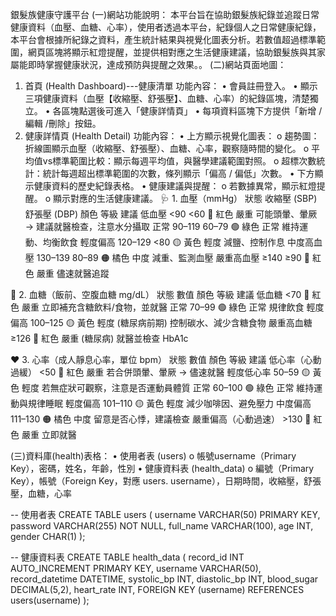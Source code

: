 銀髮族健康守護平台
(一)網站功能說明：
本平台旨在協助銀髮族紀錄並追蹤日常健康資料（血壓、血糖、心率），使用者透過本平台，紀錄個人之日常健康紀錄，本平台會根據所紀錄之資料，產生統計結果與視覺化圖表分析。若數值超過標準範圍，網頁區塊將顯示紅燈提醒，並提供相對應之生活健康建議，協助銀髮族與其家屬能即時掌握健康狀況，達成預防與提醒之效果。。
(二)網站頁面地圖：
1. 首頁 (Health Dashboard)---健康清單
功能內容：
•	會員註冊登入。
•	顯示三項健康資料（血壓【收縮壓、舒張壓】、血糖、心率）的紀錄區塊，清楚獨立。
•	各區塊點選後可進入「健康詳情頁」
•	每項資料區塊下方提供「新增 / 編輯 /刪除」按鈕。
2. 健康詳情頁 (Health Detail)
功能內容：
•	上方顯示視覺化圖表：
o	趨勢圖：折線圖顯示血壓（收縮壓、舒張壓）、血糖、心率，觀察隨時間的變化。
o	平均值vs標準範圍比較：顯示每週平均值，與醫學建議範圍對照。
o	超標次數統計：統計每週超出標準範圍的次數，條列顯示「偏高 / 偏低」次數。
•	下方顯示健康資料的歷史紀錄表格。
•	健康建議與提醒：
o	若數據異常，顯示紅燈提醒。
o	顯示對應的生活健康建議。
🩺 1. 血壓（mmHg）
	狀態	收縮壓 (SBP)	舒張壓 (DBP)	顏色	等級	建議
低血壓	<90	<60	🔴 紅色	嚴重	可能頭暈、暈厥 → 建議就醫檢查，注意水分攝取
正常	90–119	60–79	🟢 綠色	正常	維持運動、均衡飲食
輕度偏高	120–129	<80	🟡 黃色	輕度	減鹽、控制作息
中度高血壓	130–139	80–89	🟠 橘色	中度	減重、監測血壓
嚴重高血壓	≥140	≥90	🔴 紅色	嚴重	儘速就醫追蹤
				

🍬 2. 血糖（飯前、空腹血糖 mg/dL）
狀態	數值	顏色	等級	建議
低血糖	<70	🔴 紅色	嚴重	立即補充含糖飲料/食物，並就醫
正常	70–99	🟢 綠色	正常	規律飲食
輕度偏高	100–125	🟡 黃色	輕度 (糖尿病前期)	控制碳水、減少含糖食物
嚴重高血糖	≥126	🔴 紅色	嚴重 (糖尿病)	就醫並檢查 HbA1c

❤️ 3. 心率（成人靜息心率，單位 bpm）
狀態	數值	顏色	等級	建議
低心率（心動過緩）	<50	🔴 紅色	嚴重	若合併頭暈、暈厥 → 儘速就醫
輕度低心率	50–59	🟡 黃色	輕度	若無症狀可觀察，注意是否運動員體質
正常	60–100	🟢 綠色	正常	維持運動與規律睡眠
輕度偏高	101–110	🟡 黃色	輕度	減少咖啡因、避免壓力
中度偏高	111–130	🟠 橘色	中度	留意是否心悸，建議檢查
嚴重偏高（心動過速）	>130	🔴 紅色	嚴重	立即就醫

(三)資料庫(health)表格：
•	使用者表 (users)
o	帳號username（Primary Key），密碼，姓名，年齡，性別
•	健康資料表 (health_data)
o	編號（Primary Key），帳號（Foreign Key，對應 users. username），日期時間，收縮壓，舒張壓，血糖，心率

-- 使用者表
CREATE TABLE users (
    username VARCHAR(50) PRIMARY KEY,
    password VARCHAR(255) NOT NULL,
    full_name VARCHAR(100),
    age INT,
    gender CHAR(1)
);

-- 健康資料表
CREATE TABLE health_data (
    record_id INT AUTO_INCREMENT PRIMARY KEY,
    username VARCHAR(50),
    record_datetime DATETIME,
    systolic_bp INT,
    diastolic_bp INT,
    blood_sugar DECIMAL(5,2),
    heart_rate INT,
    FOREIGN KEY (username) REFERENCES users(username)
);
